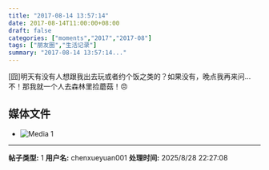 ```yaml
---
title: "2017-08-14 13:57:14"
date: 2017-08-14T11:00:00+08:00
draft: false
categories: ["moments","2017","2017-08"]
tags: ["朋友圈","生活记录"]
summary: "2017-08-14 13:57:14..."
---
```


[囧]明天有没有人想跟我出去玩或者约个饭之类的？如果没有，晚点我再来问…不！那我就一个人去森林里捡蘑菇！😠

## 媒体文件

- ![Media 1](/Moments/photos/2017-08-14/201708141357140.jpg)

---

**帖子类型:** 1
**用户名:** chenxueyuan001
**处理时间:** 2025/8/28 22:27:08